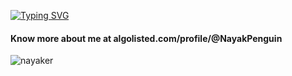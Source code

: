 [![Typing SVG](https://readme-typing-svg.demolab.com?font=Fira+Code&size=40&duration=3000&pause=1000&color=F7E1DD&multiline=true&random=false&width=2000&height=70&lines=Hi%2C+I+am+Atanu+Nayak)](https://git.io/typing-svg)

<h4>Know more about me at algolisted.com/profile/@NayakPenguin </h2>

<p align="left"> <img src="https://komarev.com/ghpvc/?username=nayaker&label=Profile%20views&color=0e75b6&style=flat" alt="nayaker" /> </p>
